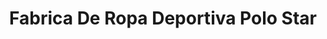 ---
title: "Fabrica De Ropa Deportiva Polo Star"
url: /quito/fabrica-de-ropa-deportiva-polo-star/
shop: Kleidung
---